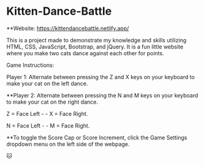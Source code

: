 # Kitten-Dance-Battle

**Website: https://kittendancebattle.netlify.app/

This is a project made to demonstrate my knowledge and skills utilizing HTML, CSS, JavaScript, Bootstrap, and jQuery. It is a fun little website where you make two cats dance against each other for points.

Game Instructions:

Player 1: Alternate between pressing the Z and X keys on your keyboard to make your cat on the left dance. 


**Player 2: Alternate between pressing the N and M keys on your keyboard to make your cat on the right dance.


Z = Face Left - - X = Face Right.

N = Face Left - - M = Face Right.

**To toggle the Score Cap or Score Increment, click the Game Settings dropdown menu on the left side of the webpage.

🐱
